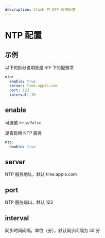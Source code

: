 ```yaml
---
description: Clash 的 NTP 模块配置
---
```

# NTP 配置
## 示例

以下的拆分说明皆是 `NTP` 下的配置项

```yaml
ntp:
  enable: true
  server: time.apple.com
  port: 123
  interval: 30
```

## enable

可选值 `true/false`

是否启用 NTP 服务

```yaml
ntp:
  enable: true
```

## server

NTP 服务地址，默认 time.apple.com

## port

NTP 服务端口，默认 123

## interval

同步时间间隔，单位（分），默认同步间隔为 30 分
